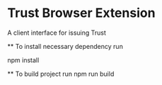 # Trust Browser Extension
A client interface for issuing Trust

** To install necessary dependency run 

npm install

**  To build project run 
npm run build